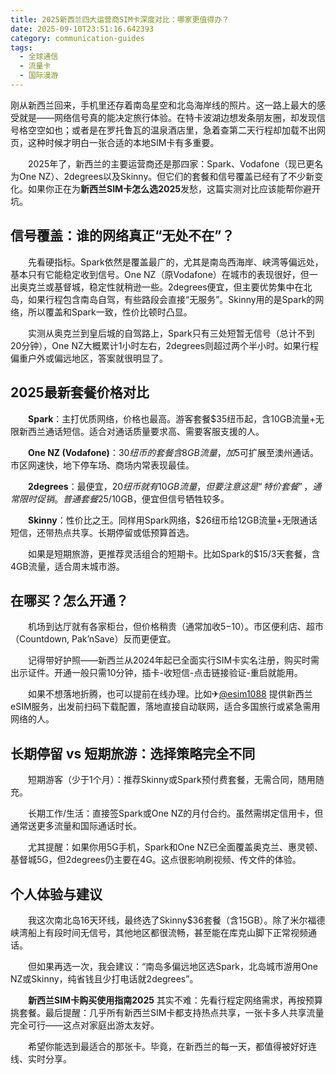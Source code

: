 ```yaml
---
title: 2025新西兰四大运营商SIM卡深度对比：哪家更值得办？
date: 2025-09-10T23:51:16.642393
category: communication-guides
tags:
  - 全球通信
  - 流量卡
  - 国际漫游
---
```


刚从新西兰回来，手机里还存着南岛星空和北岛海岸线的照片。这一路上最大的感受就是——网络信号真的能决定旅行体验。在特卡波湖边想发条朋友圈，却发现信号格空空如也；或者是在罗托鲁瓦的温泉酒店里，急着查第二天行程却加载不出网页，这种时候才明白一张合适的本地SIM卡有多重要。

　　2025年了，新西兰的主要运营商还是那四家：Spark、Vodafone（现已更名为One NZ）、2degrees以及Skinny。但它们的套餐和信号覆盖已经有了不少新变化。如果你正在为**新西兰SIM卡怎么选2025**发愁，这篇实测对比应该能帮你避开坑。

## 信号覆盖：谁的网络真正“无处不在”？

　　先看硬指标。Spark依然是覆盖最广的，尤其是南岛西海岸、峡湾等偏远处，基本只有它能稳定收到信号。One NZ（原Vodafone）在城市的表现很好，但一出奥克兰或基督城，稳定性就稍逊一些。2degrees便宜，但主要优势集中在北岛，如果行程包含南岛自驾，有些路段会直接“无服务”。Skinny用的是Spark的网络，所以覆盖和Spark一致，性价比顿时凸显。

　　实测从奥克兰到皇后城的自驾路上，Spark只有三处短暂无信号（总计不到20分钟），One NZ大概累计1小时左右，2degrees则超过两个半小时。如果行程偏重户外或偏远地区，答案就很明显了。

## 2025最新套餐价格对比

　　**Spark**：主打优质网络，价格也最高。游客套餐$35纽币起，含10GB流量+无限新西兰通话短信。适合对通话质量要求高、需要客服支援的人。

　　**One NZ (Vodafone)**：$30纽币的套餐含8GB流量，加$5可扩展至澳州通话。市区网速快，地下停车场、商场内常表现最佳。

　　**2degrees**：最便宜，$20纽币就有10GB流量，但要注意这是“特价套餐”，通常限时促销。普通套餐$25/10GB，便宜但信号牺牲较多。

　　**Skinny**：性价比之王。同样用Spark网络，$26纽币给12GB流量+无限通话短信，还带热点共享。长期停留或低预算首选。

　　如果是短期旅游，更推荐灵活组合的短期卡。比如Spark的$15/3天套餐，含4GB流量，适合周末城市游。

## 在哪买？怎么开通？

　　机场到达厅就有各家柜台，但价格稍贵（通常加收$5-$10）。市区便利店、超市（Countdown, Pak’nSave）反而更便宜。

　　记得带好护照——新西兰从2024年起已全面实行SIM卡实名注册，购买时需出示证件。开通一般只需10分钟，插卡-收短信-点击链接验证-重启就能用。

　　如果不想落地折腾，也可以提前在线办理。比如✈[@esim1088](https://t.me/s/esim1088) 提供新西兰eSIM服务，出发前扫码下载配置，落地直接自动联网，适合多国旅行或紧急需用网络的人。

## 长期停留 vs 短期旅游：选择策略完全不同

　　短期游客（少于1个月）：推荐Skinny或Spark预付费套餐，无需合同，随用随充。

　　长期工作/生活：直接签Spark或One NZ的月付合约。虽然需绑定信用卡，但通常送更多流量和国际通话时长。

　　尤其提醒：如果你用5G手机，Spark和One NZ已全面覆盖奥克兰、惠灵顿、基督城5G，但2degrees仍主要在4G。这点很影响刷视频、传文件的体验。

## 个人体验与建议

　　我这次南北岛16天环线，最终选了Skinny$36套餐（含15GB）。除了米尔福德峡湾船上有段时间无信号，其他地区都很流畅，甚至能在库克山脚下正常视频通话。

　　但如果再选一次，我会建议：“南岛多偏远地区选Spark，北岛城市游用One NZ或Skinny，纯省钱且少打电话就2degrees”。

　　**新西兰SIM卡购买使用指南2025** 其实不难：先看行程定网络需求，再按预算挑套餐。最后提醒：几乎所有新西兰SIM卡都支持热点共享，一张卡多人共享流量完全可行——这点对家庭出游太友好。

　　希望你能选到最适合的那张卡。毕竟，在新西兰的每一天，都值得被好好连线、实时分享。